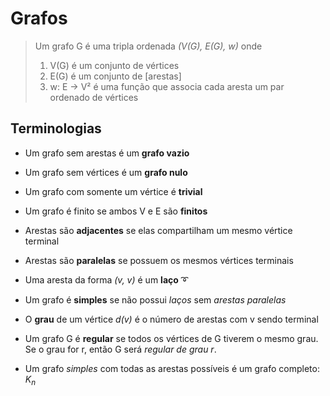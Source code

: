 # Grafos

> Um grafo G é uma tripla ordenada *(V(G), E(G), w)* onde
> 
> 1. V(G) é um conjunto de vértices
> 2. E(G) é um conjunto de [arestas]
> 3. w: E -> V² é uma função que associa cada aresta um par ordenado de vértices

## Terminologias

- Um grafo sem arestas é um **grafo vazio**
- Um grafo sem vértices é um **grafo nulo**
- Um grafo com somente um vértice é **trivial**
- Um grafo é finito se ambos V e E são **finitos**

- Arestas são **adjacentes** se elas compartilham um mesmo vértice terminal
- Arestas são **paralelas** se possuem os mesmos vértices terminais
- Uma aresta da forma *(v, v)* é um **laço** ➰
- Um grafo é **simples** se não possui *laços* sem *arestas paralelas*

- O **grau** de um vértice *d(v)* é o número de arestas com v sendo terminal
- Um grafo G é **regular** se todos os vértices de G tiverem o mesmo grau. Se o grau for r, então G será *regular de grau r*.

- Um grafo *simples* com todas as arestas possíveis é um grafo completo: $K_n$

